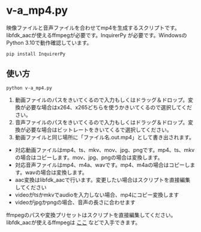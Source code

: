 # v-a_mp4.py

映像ファイルと音声ファイルを合わせてmp4を生成するスクリプトです。libfdk_aacが使えるffmpegが必要です。InquirerPy が必要です。WindowsのPython 3.10で動作確認しています。
```
pip install InquirerPy
```

## 使い方
```
python v-a_mp4.py
```

1. 動画ファイルのパスをきいてくるので入力もしくはドラッグ＆ドロップ。変換が必要な場合はx264、x265どちらを使うかきいてくるので選択してください。  
1. 音声ファイルのパスをきいてくるので入力もしくはドラッグ＆ドロップ。変換が必要な場合はビットレートをきいてくるで選択してください。  
1. 動画ファイルと同じ場所に「ファイル名.out.mp4」として書き出されます。

- 対応動画ファイルはmp4、ts、mkv、mov、jpg、pngです。mp4、ts、mkvの場合はコピーします。mov、jpg、pngの場合は変換します。
- 対応音声ファイルはmp4、m4a、wavです。mp4、m4aの場合はコピーします。wavの場合は変換します。
- aac変換はlibfdk_aacで行います。変更したい場合はスクリプトを直接編集してください
- videoがtsかmkvでaudioを入力しない場合、mp4にコピー変換します
- videoがjpgかpngの場合、音声の長さに合わせます

ffmpegのパスや変換プリセットはスクリプトを直接編集してください。
libfdk_aacが使えるffmpegは [ここ](https://github.com/AnimMouse/ffmpeg-stable-autobuild) などで入手できます。
